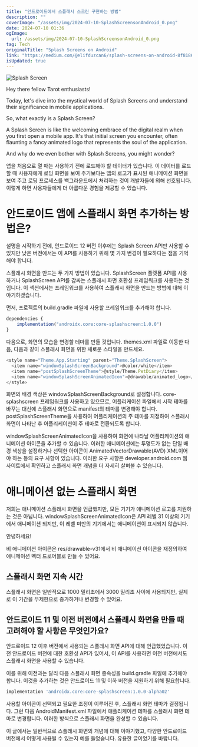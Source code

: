 ```yaml
---
title: "안드로이드에서 스플래시 스크린 구현하는 방법"
description: ""
coverImage: "/assets/img/2024-07-10-SplashScreensonAndroid_0.png"
date: 2024-07-10 01:36
ogImage:
  url: /assets/img/2024-07-10-SplashScreensonAndroid_0.png
tag: Tech
originalTitle: "Splash Screens on Android"
link: "https://medium.com/@elifduzcan6/splash-screens-on-android-8f8186dadfaf"
isUpdated: true
---
```


![Splash Screen](/assets/img/2024-07-10-SplashScreensonAndroid_0.png)

Hey there fellow Tarot enthusiasts!

Today, let's dive into the mystical world of Splash Screens and understand their significance in mobile applications.

So, what exactly is a Splash Screen?

A Splash Screen is like the welcoming embrace of the digital realm when you first open a mobile app. It's that initial screen you encounter, often flaunting a fancy animated logo that represents the soul of the application.

And why do we even bother with Splash Screens, you might wonder?

<!-- cozy-coder - 수평 -->

<ins class="adsbygoogle"
     style="display:block"
     data-ad-client="ca-pub-4877378276818686"
     data-ad-slot="1107185301"
     data-ad-format="auto"
     data-full-width-responsive="true"></ins>

<script>
     (adsbygoogle = window.adsbygoogle || []).push({});
</script>

앱을 처음으로 열 때는 사용하기 전에 로드해야 할 데이터가 있습니다. 이 데이터를 로드할 때 사용자에게 로딩 화면을 보여 주기보다는 앱의 로고가 표시된 애니메이션 화면을 보여 주고 로딩 프로세스를 백그라운드에서 처리하는 것이 개발자들에 의해 선호됩니다. 이렇게 하면 사용자들에게 더 아름다운 경험을 제공할 수 있습니다.

# 안드로이드 앱에 스플래시 화면 추가하는 방법은?

설명을 시작하기 전에, 안드로이드 12 버전 이후에는 Splash Screen API만 사용할 수 있지만 낮은 버전에서는 이 API를 사용하기 위해 몇 가지 변경이 필요하다는 점을 기억해야 합니다.

스플래시 화면을 만드는 두 가지 방법이 있습니다. SplashScreen 플랫폼 API를 사용하거나 SplashScreen API를 감싸는 스플래시 화면 호환성 프레임워크를 사용하는 것입니다. 이 섹션에서는 프레임워크를 사용하여 스플래시 화면을 만드는 방법에 대해 이야기하겠습니다.

<!-- cozy-coder - 수평 -->

<ins class="adsbygoogle"
     style="display:block"
     data-ad-client="ca-pub-4877378276818686"
     data-ad-slot="1107185301"
     data-ad-format="auto"
     data-full-width-responsive="true"></ins>

<script>
     (adsbygoogle = window.adsbygoogle || []).push({});
</script>

먼저, 프로젝트의 build.gradle 파일에 사용할 프레임워크를 추가해야 합니다.

```js
dependencies {
    implementation("androidx.core:core-splashscreen:1.0.0")
}
```

다음으로, 화면의 모습을 변경할 테마를 만들 것입니다. themes.xml 파일로 이동한 다음, 다음과 같이 스플래시 화면을 위한 새로운 스타일을 만드세요.

```js
<style name="Theme.App.Starting" parent="Theme.SplashScreen">
  <item name="windowSplashScreenBackground">@color/white</item>
  <item name="postSplashScreenTheme">@style/Theme.PetDiary</item>
  <item name="windowSplashScreenAnimatedIcon">@drawable/animated_logo</item>
</style>
```

<!-- cozy-coder - 수평 -->

<ins class="adsbygoogle"
     style="display:block"
     data-ad-client="ca-pub-4877378276818686"
     data-ad-slot="1107185301"
     data-ad-format="auto"
     data-full-width-responsive="true"></ins>

<script>
     (adsbygoogle = window.adsbygoogle || []).push({});
</script>

화면의 배경 색상은 windowSplashScreenBackground로 설정합니다. core-splashscreen 프레임워크를 사용하고 있으므로, 어플리케이션 파일에서 시작 테마를 바꾸는 대신에 스플래시 화면으로 manifest의 테마를 변경해야 합니다. postSplashScreenTheme을 사용하여 어플리케이션의 주 테마를 지정하여 스플래시 화면이 나타난 후 어플리케이션이 주 테마로 전환되도록 합니다.

windowSplashScreenAnimatedIcon을 사용하여 화면에 나타날 어플리케이션의 애니메이션 아이콘을 추가할 수 있습니다. 이러한 애니메이션에는 투명도가 없는 단일 배경 색상을 설정하거나 선택한 아이콘이 AnimatedVectorDrawable(AVD) XML이어야 하는 등의 요구 사항이 있습니다. 이러한 요구 사항은 developer.android.com 웹사이트에서 확인하고 스플래시 화면 개념을 더 자세히 살펴볼 수 있습니다.

# 애니메이션 없는 스플래시 화면

저희는 애니메이션 스플래시 화면을 언급했지만, 모든 기기가 애니메이션 로고를 지원하는 것은 아닙니다. windowSplashScreenAnimatedIcon은 API 레벨 31 이상의 기기에서 애니메이션 되지만, 이 레벨 미만의 기기에서는 애니메이션이 표시되지 않습니다.

<!-- cozy-coder - 수평 -->

<ins class="adsbygoogle"
     style="display:block"
     data-ad-client="ca-pub-4877378276818686"
     data-ad-slot="1107185301"
     data-ad-format="auto"
     data-full-width-responsive="true"></ins>

<script>
     (adsbygoogle = window.adsbygoogle || []).push({});
</script>

안녕하세요!

비 애니메이션 아이콘은 res/drawable-v31에서 비 애니메이션 아이콘을 재정의하여 애니메이션 벡터 드로어블로 만들 수 있어요.

## 스플래시 화면 지속 시간

스플래시 화면은 일반적으로 1000 밀리초에서 3000 밀리초 사이에 사용되지만, 실제로 이 기간을 무제한으로 증가하거나 변경할 수 있어요.

## 안드로이드 11 및 이전 버전에서 스플래시 화면을 만들 때 고려해야 할 사항은 무엇인가요?

<!-- cozy-coder - 수평 -->

<ins class="adsbygoogle"
     style="display:block"
     data-ad-client="ca-pub-4877378276818686"
     data-ad-slot="1107185301"
     data-ad-format="auto"
     data-full-width-responsive="true"></ins>

<script>
     (adsbygoogle = window.adsbygoogle || []).push({});
</script>

안드로이드 12 이후 버전에서 사용되는 스플래시 화면 API에 대해 언급했었습니다. 이전 안드로이드 버전에 대한 호환성 API가 있어서, 이 API를 사용하면 이전 버전에서도 스플래시 화면을 사용할 수 있습니다.

이를 위해 이전과는 달리 다음 스플래시 화면 종속성을 build.gradle 파일에 추가해야 합니다. 이것을 추가하는 것은 안드로이드 11 및 이하 버전을 지원하기 위해 필요합니다.

```js
implementation 'androidx.core:core-splashscreen:1.0.0-alpha02'
```

사용할 아이콘이 선택되고 필요한 조정이 이루어진 후, 스플래시 화면 테마가 결정됩니다. 그런 다음 AndroidManifest.xml 파일에서 애플리케이션 테마를 스플래시 화면 테마로 변경합니다. 이러한 방식으로 스플래시 화면을 완성할 수 있습니다.

<!-- cozy-coder - 수평 -->

<ins class="adsbygoogle"
     style="display:block"
     data-ad-client="ca-pub-4877378276818686"
     data-ad-slot="1107185301"
     data-ad-format="auto"
     data-full-width-responsive="true"></ins>

<script>
     (adsbygoogle = window.adsbygoogle || []).push({});
</script>

이 글에서는 일반적으로 스플래시 화면의 개념에 대해 이야기했고, 다양한 안드로이드 버전에서 어떻게 사용될 수 있는지 예를 들었습니다. 유용한 글이었기를 바랍니다.
